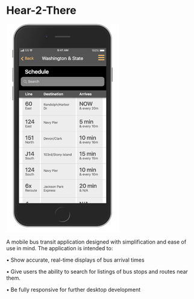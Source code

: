 # Hear-2-There
<img src="read_me_images/hear2there.png" width="300">

A mobile bus transit application designed with simplification and ease of use in mind.
The application is intended to:

• Show accurate, real-time displays of bus arrival times

• Give users the ability to search for listings of bus stops and routes near them.

• Be fully responsive for further desktop development
